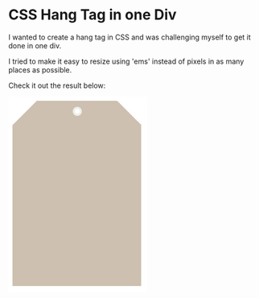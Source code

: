 # CSS Hang Tag in one Div
I wanted to create a hang tag in CSS and was challenging myself to get it done in one div.

I tried to make it easy to resize using 'ems' instead of pixels in as many places as possible.

Check it out the result below:

![Hang Tag](tag.png "A Hang Tag in CSS")

